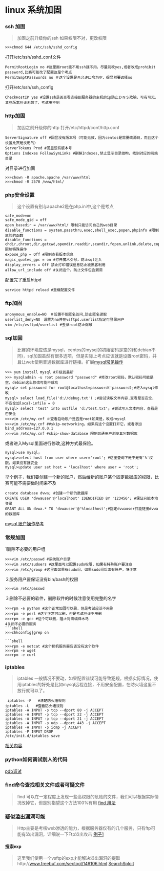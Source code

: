 # linux 系统加固


### ssh 加固
>加固之前升级你的ssh
如果权限不对，更改权限
```shell
>>>chmod 644 /etc/ssh/sshd_config
```
打开/etc/ssh/sshd_conf文件
```shell
PermitRootLogin no #这里面root能不用ssh就不用，尽量别改yes,或者改成prohibit password,比赛可能改了配置这是个考点
PermitEmptPasswords no ＃这个设置是否允许口令为空，很显然要选择no
```
打开/etc/ssh/ssh_config
```shell
CheckHostIP yes #设置ssh是否查看连接到服务器的主机的ip防止ＤＮＳ欺骗，可有可无，某些版本应该无效了，考试用不到
```
### http加固
>加固之前升级你的http
打开/etc/httpd/conf/http.conf
```shell
ServerSignature off #回显没有版本号（可能无效，因为centos是需要改源码，而且这个设置比赛是没用的）
ServerTokens Prod #回显没有版本号
Options Indexes FollowSymLinks #删掉Indexes,禁止显示目录结构，找到对应的网站目录

```
对目录进行加固
```shell
>>>chown -R apache.apache /var/www/html
>>>chmod -R 2570 /www/html/
```
### php安全设置
>这个设置有别与apache2是在php.ini中,这个是考点
```shell
safe_mode=on 
safe_mode_gid = off
open_basedir = /var/www/html/ 限制只能访问自己的web目录
disable_functions = system,passthru,exec,shell_exec,popen,phpinfo #限制危险的函数
disable_functions = chdir,chroot,dir,getcwd,opendir,readdir,scandir,fopen,unlink,delete,copy,mkdir限制特殊操作
expose_php = Off #限制查看版本信息
magic_quotes_gpc = on #打开魔术引号，防止sql注入
display_errors = Off 禁止打印错误信息防止被黑客利用
allow_url_include off #关闭这个，防止文件包含漏洞

```
配置完了重启httpd
```shell
service httpd reload #重载配置文件
```
### ftp加固
```shell
anonymous_enable=NO　＃设置不能匿名访问,防止匿名读取
userlist_deny=NO　设置为no并在vsftpd.userlist指定可登录用户
vim /etc/vsftpd/userlist #去掉root防止爆破
```
### sql加固
>比赛的环境应该是mysql，centos的mysql的初始密码是空的(和debian不同)，sql加固虽然有很多选项，但是实际上考点应该就是设置root密码，并且让web使用普通数据库进行链接。扩展[mysql常见操作](http://linux.it.net.cn/e/data/mysql/2014/1206/9723.html)
```shell
>>> yum install mysql #升级到最新
>>> mysqladmin -u root password "password" #修改root密码，默认密码可能是空，debian这么修改可能不成功
mysql> set password for root@localhost=password('password);#进入mysql修改
mysql> select load_file('d://debug.txt') ;#尝试读取文本内容,查看是否安全，不安全加local-infile = 0
mysql> select 'test' into outfile 'd:/test.txt'; #尝试写入文本内容，查看是否安全
>>>vim /etc/my.cnf ＃查看启动账户是否是root如果是，改成ｍysql
>>>vim /etc/my.cnf ##skip-networking，如果有这个设置打开它，或者添加bind_address=127.0.0.1
>>>vim /etc/my.cnf #skip-show-database 限制普通用户浏览其它数据库

```
或者进入Mysql里面进行修改,这种方式最保险。
```shell
mysql>use mysql;
mysql>select host from user where user='root'; #这里查询下是不是有'%'权限，如果没有就安全
mysql>update user set host = 'localhost' where user = 'root';
```
举个例子，我们要创建一个新的账户，然后给新的账户某个固定数据库的权限，比赛可能不需要做时间来不及
```shell
create database dvwa; #创建一个新的数据库
CREATE USER 'dvwauser'@'localhost' IDENDIFIED BY '123456'; #保证只能本地登录
GRANT ALL ON dvwa.* TO 'dvwauser'@'%localhost';#指定dvwauser只能链接dvwa的数据库
```
[mysql 账户操作参考](http://www.jb51.net/article/31850.htm)

### 常规加固

1删除不必要的用户组
```shell
>>>vim /etc/passwd #系统账户目录
>>>vim /etc/sudoers #这里面可以配置sudo权限，如果有特殊账户要注意
>>>vim /etc/group #这里面如果有sudo组，如果sudo组后面有账户，呀注意
```
２服务用户要保证没有bin/bash的权限
```shell
>>>vim /etc/passwd
```
３删除不必要的软件，删除软件的时候注意使用完整的名字
```shell
>>>rpm -e python #这个正常加固可以删，但是考试应该不用删
>>>rpm -e perl #这个正常可以删，但是考试应该不用删
>>>rpm -e gcc #这个可以删，阻止对面编译木马
4关闭不必要的服务
```shell
>>>chkconfig|grep on

```shell
>>>rpm -e netcat #这个靶机服务器应该没有这个软件
>>>rpm -e wget
>>>rpm -e curl
```
### iptables
>iptables 一般情况不要动，如果配置错误可能导致犯规，根据实际情况，使用iptables的好处是比如mysql远程连接，不用安全配置，在防火墙这里不放行就可以了。
```shell
 iptables -F   #清楚防火墙规则
iptables -L   #查看防火墙规则
iptables -A INPUT -p tcp --dport 80 -j ACCEPT  
iptables -A INPUT -p tcp --dport 22 -j ACCEPT  
iptables -A INPUT -p tcp --dport 21 -j ACCEPT  
iptables -A INPUT -p udp --dport 443 -j ACCEPT  
iptables -A INPUT -p icmp -j ACCEPT  
iptables -P INPUT DROP  
/etc/init.d/iptables save
```
[相关内容](http://blog.csdn.net/knight_zhen/article/details/46444451)

### python如何调试别人的代码
[pdb调试](http://blog.csdn.net/eric_sunah/article/details/56484912)


### find命令查找相关文件或者可疑文件
>find 可以在一定程度上发现一些高权限的危险的文件，我们可以根据实际情况改掉它，但是别指望这个方法100%有用
[find 用法](http://man.linuxde.net/find)


### 疑似溢出漏洞可能
>Http主要是考核web渗透的能力，根据服务器仅有的几个服务，只有ftp可能有溢出漏洞，详细说一下Ftp溢出攻击
[例子1](http://www.freebuf.com/column/143480.html)

#### 搜索exp
>这里我们使用一个vsftp的exp才能解决溢出漏洞的提取http://www.freebuf.com/sectool/146106.html
[SearchSploit](http://www.freebuf.com/sectool/146106.html)
